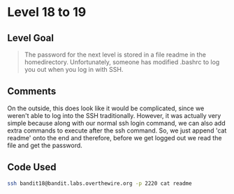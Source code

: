 # Level 18 to 19

## Level Goal
> The password for the next level is stored in a file readme in the homedirectory. Unfortunately, someone has modified .bashrc to log you out when you log in with SSH.

## Comments
On the outside, this does look like it would be complicated, since we weren't able to log into the SSH traditionally. However, it was actually very simple because along with our normal ssh login command, we can also add extra commands to execute after the ssh command. So, we just append 'cat readme' onto the end and therefore, before we get logged out we read the file and get the password.

Code Used
------
```bash
ssh bandit18@bandit.labs.overthewire.org -p 2220 cat readme
```

